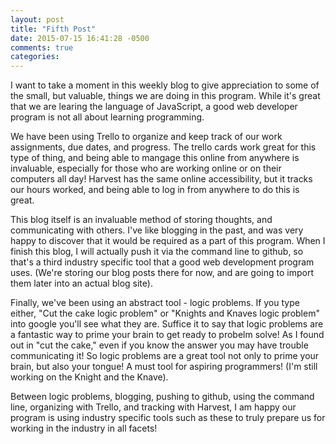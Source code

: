 ```yaml
---
layout: post
title: "Fifth Post"
date: 2015-07-15 16:41:28 -0500
comments: true
categories: 
---
```

I want to take a moment in this weekly blog to give appreciation to some of the small, but valuable, things we are doing in this program. While it's great that we are learing the language of JavaScript, a good web developer program is not all about learning programming.

We have been using Trello to organize and keep track of our work assignments, due dates, and progress. The trello cards work great for this type of thing, and being able to mangage this online from anywhere is invaluable, especially for those who are working online or on their computers all day! Harvest has the same online accessibility, but it tracks our hours worked, and being able to log in from anywhere to do this is great. 

This blog itself is an invaluable method of storing thoughts, and communicating with others. I've like blogging in the past, and was very happy to discover that it would be required as a part of this program. When I finish this blog, I will actually push it via the command line to github, so that's a third industry specific tool that a good web development program uses. (We're storing our blog posts there for now, and are going to import them later into an actual blog site).  

Finally, we've been using an abstract tool - logic problems. If you type either, "Cut the cake logic problem" or "Knights and Knaves logic problem" into google you'll see what they are. Suffice it to say that logic problems are a fantastic way to prime your brain to get ready to probelm solve! As I found out in "cut the cake," even if you know the answer you may have trouble communicating it! So logic problems are a great tool not only to prime your brain, but also your tongue! A must tool for aspiring programmers! (I'm still working on the Knight and the Knave).

Between logic problems, blogging, pushing to github, using the command line, organizing with Trello, and tracking with Harvest, I am happy our program is using industry specific tools such as these to truly prepare us for working in the industry in all facets!